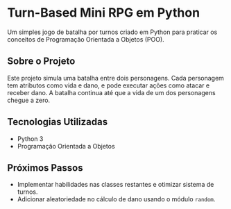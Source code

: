 # Turn-Based Mini RPG em Python

Um simples jogo de batalha por turnos criado em Python para praticar os conceitos de Programação Orientada a Objetos (POO).

## Sobre o Projeto
Este projeto simula uma batalha entre dois personagens. Cada personagem tem atributos como vida e dano, e pode executar ações como atacar e receber dano. A batalha continua até que a vida de um dos personagens chegue a zero.

## Tecnologias Utilizadas
* Python 3
* Programação Orientada a Objetos

## Próximos Passos
* Implementar habilidades nas classes restantes e otimizar sistema de turnos.
* Adicionar aleatoriedade no cálculo de dano usando o módulo `random`.
